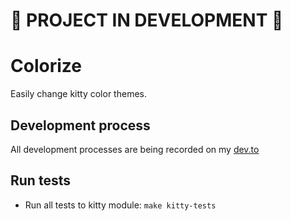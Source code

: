 # 🚧 PROJECT IN DEVELOPMENT 🚧

# Colorize

Easily change kitty color themes.

## Development process

All development processes are being recorded on my [dev.to](https://dev.to/jonatanlima/minha-experiencia-em-desenvolvimento-com-rust-9kl)

## Run tests

- Run all tests to kitty module: `make kitty-tests`

